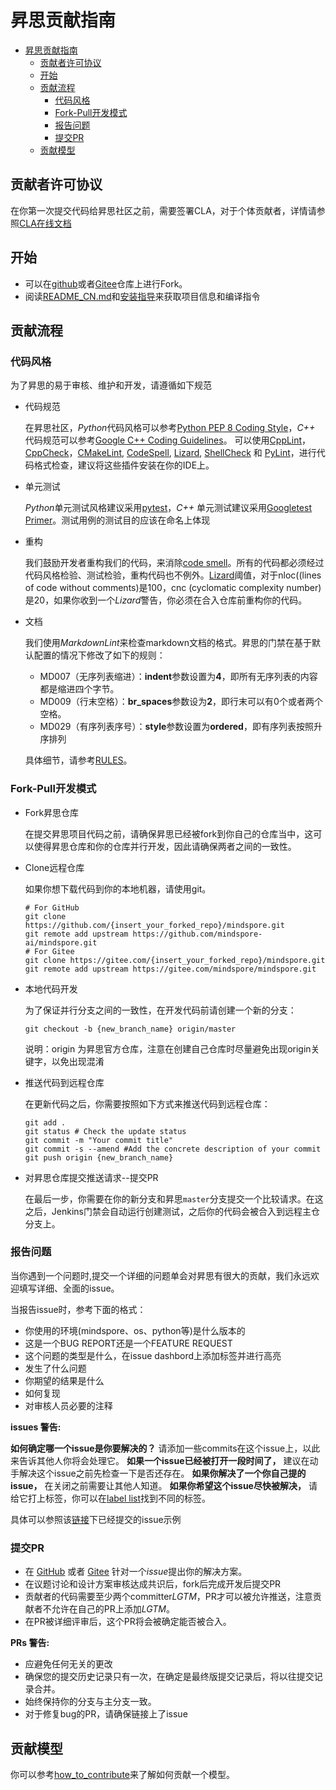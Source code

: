 # 昇思贡献指南

<!-- TOC -->

- [昇思贡献指南](#昇思贡献指南)
    - [贡献者许可协议](#贡献者许可协议)
    - [开始](#开始)
    - [贡献流程](#贡献流程)
        - [代码风格](#代码风格)
        - [Fork-Pull开发模式](#fork-pull开发模式)
        - [报告问题](#报告问题)
        - [提交PR](#提交pr)
    - [贡献模型](#贡献模型)

<!-- /TPC -->

## 贡献者许可协议

在你第一次提交代码给昇思社区之前，需要签署CLA，对于个体贡献者，详情请参照[CLA在线文档](https://www.mindspore.cn/icla)

## 开始

- 可以在[github](https://github.com/mindspore-ai/mindspore)或者[Gitee](https://gitee.com/mindspore/mindspore)仓库上进行Fork。
- 阅读[README_CN.md](README_CN.md)和[安装指导](https://www.mindspore.cn/install)来获取项目信息和编译指令

## 贡献流程

### 代码风格

为了昇思的易于审核、维护和开发，请遵循如下规范

- 代码规范

    在昇思社区，*Python*代码风格可以参考[Python PEP 8 Coding Style](https://pep8.org/)，*C++* 代码规范可以参考[Google C++ Coding Guidelines](http://google.github.io/styleguide/cppguide.html)。
    可以使用[CppLint](https://github.com/cpplint/cpplint)，[CppCheck](http://cppcheck.sourceforge.net)，[CMakeLint](https://github.com/cmake-lint/cmake-lint), [CodeSpell](https://github.com/codespell-project/codespell), [Lizard](http://www.lizard.ws), [ShellCheck](https://github.com/koalaman/shellcheck) 和 [PyLint](https://pylint.org)，进行代码格式检查，建议将这些插件安装在你的IDE上。

- 单元测试

    *Python*单元测试风格建议采用[pytest](http://www.pytest.org/en/latest/)，*C++* 单元测试建议采用[Googletest Primer](https://github.com/google/googletest/blob/master/docs/primer.md)。测试用例的测试目的应该在命名上体现

- 重构

    我们鼓励开发者重构我们的代码，来消除[code smell](https://en.wikipedia.org/wiki/Code_smell)。所有的代码都必须经过代码风格检验、测试检验，重构代码也不例外。[Lizard](http://www.lizard.ws)阈值，对于nloc((lines of code without comments)是100，cnc (cyclomatic complexity number)是20，如果你收到一个*Lizard*警告，你必须在合入仓库前重构你的代码。

- 文档

    我们使用*MarkdownLint*来检查markdown文档的格式。昇思的门禁在基于默认配置的情况下修改了如下的规则：
    - MD007（无序列表缩进）：**indent**参数设置为**4**，即所有无序列表的内容都是缩进四个字节。
    - MD009（行末空格）：**br_spaces**参数设为**2**，即行末可以有0个或者两个空格。
    - MD029（有序列表序号）：**style**参数设置为**ordered**，即有序列表按照升序排列

    具体细节，请参考[RULES](https://github.com/markdownlint/markdownlint/blob/master/docs/RULES.md)。

### Fork-Pull开发模式

- Fork昇思仓库

    在提交昇思项目代码之前，请确保昇思已经被fork到你自己的仓库当中，这可以使得昇思仓库和你的仓库并行开发，因此请确保两者之间的一致性。

- Clone远程仓库

    如果你想下载代码到你的本地机器，请使用git。

    ```shell
    # For GitHub
    git clone https://github.com/{insert_your_forked_repo}/mindspore.git
    git remote add upstream https://github.com/mindspore-ai/mindspore.git
    # For Gitee
    git clone https://gitee.com/{insert_your_forked_repo}/mindspore.git
    git remote add upstream https://gitee.com/mindspore/mindspore.git
    ```

- 本地代码开发

   为了保证并行分支之间的一致性，在开发代码前请创建一个新的分支：

    ```shell
    git checkout -b {new_branch_name} origin/master
    ```

   说明：origin 为昇思官方仓库，注意在创建自己仓库时尽量避免出现origin关键字，以免出现混淆

- 推送代码到远程仓库

    在更新代码之后，你需要按照如下方式来推送代码到远程仓库：

    ```shell
    git add .
    git status # Check the update status
    git commit -m "Your commit title"
    git commit -s --amend #Add the concrete description of your commit
    git push origin {new_branch_name}
    ```

- 对昇思仓库提交推送请求--提交PR

    在最后一步，你需要在你的新分支和昇思`master`分支提交一个比较请求。在这之后，Jenkins门禁会自动运行创建测试，之后你的代码会被合入到远程主仓分支上。

### 报告问题

当你遇到一个问题时,提交一个详细的问题单会对昇思有很大的贡献，我们永远欢迎填写详细、全面的issue。

当报告issue时，参考下面的格式：

- 你使用的环境(mindspore、os、python等)是什么版本的
- 这是一个BUG REPORT还是一个FEATURE REQUEST
- 这个问题的类型是什么，在issue dashbord上添加标签并进行高亮
- 发生了什么问题
- 你期望的结果是什么
- 如何复现
- 对审核人员必要的注释

**issues 警告:**

**如何确定哪一个issue是你要解决的？** 请添加一些commits在这个issue上，以此来告诉其他人你将会处理它。
**如果一个issue已经被打开一段时间了，** 建议在动手解决这个issue之前先检查一下是否还存在。
**如果你解决了一个你自己提的issue，** 在关闭之前需要让其他人知道。
**如果你希望这个issue尽快被解决，** 请给它打上标签，你可以在[label list](https://gitee.com/mindspore/community/blob/master/sigs/dx/docs/labels.md)找到不同的标签。

具体可以参照该[链接](https://gitee.com/mindspore/models/issues)下已经提交的issue示例

### 提交PR

- 在 [GitHub](https://github.com/mindspore-ai/mindspore/issues) 或者 [Gitee](https://gitee.com/mindspore/mindspore/issues) 针对一个*issue*提出你的解决方案。
- 在议题讨论和设计方案审核达成共识后，fork后完成开发后提交PR
- 贡献者的代码需要至少两个committer*LGTM*，PR才可以被允许推送，注意贡献者不允许在自己的PR上添加*LGTM*。
- 在PR被详细评审后，这个PR将会被确定能否被合入。

**PRs 警告:**

- 应避免任何无关的更改
- 确保您的提交历史记录只有一次，在确定是最终版提交记录后，将以往提交记录合并。
- 始终保持你的分支与主分支一致。
- 对于修复bug的PR，请确保链接上了issue

## 贡献模型

你可以参考[how_to_contribute](how_to_contribute)来了解如何贡献一个模型。
